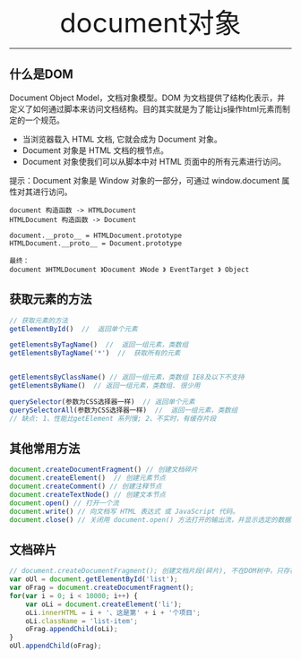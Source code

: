 <div align='center' ><font size='70'>document对象</font></div>

----

## 什么是DOM

Document Object Model，文档对象模型。DOM 为文档提供了结构化表示，并定义了如何通过脚本来访问文档结构。目的其实就是为了能让js操作html元素而制定的一个规范。

* 当浏览器载入 HTML 文档, 它就会成为 Document 对象。
* Document 对象是 HTML 文档的根节点。
* Document 对象使我们可以从脚本中对 HTML 页面中的所有元素进行访问。

提示：Document 对象是 Window 对象的一部分，可通过 window.document 属性对其进行访问。

```
document 构造函数 -> HTMLDocument
HTMLDocument 构造函数 -> Document

document.__proto__ = HTMLDocument.prototype
HTMLDocument.__proto__ = Document.prototype

最终：
document 》HTMLDocument 》Document 》Node 》 EventTarget 》 Object
```
## 获取元素的方法

```javascript
// 获取元素的方法
getElementById()  //  返回单个元素

getElementsByTagName()  //  返回一组元素，类数组
getElementsByTagName('*')  //  获取所有的元素


getElementsByClassName() // 返回一组元素，类数组 IE8及以下不支持
getElementsByName()  // 返回一组元素，类数组. 很少用

querySelector(参数为CSS选择器一样)  // 返回单个元素
querySelectorAll(参数为CSS选择器一样)  //  返回一组元素，类数组 
// 缺点: 1、性能比getElement 系列慢; 2、不实时，有缓存片段
```
## 其他常用方法

```javascript
document.createDocumentFragment() // 创建文档碎片
document.createElement()  // 创建元素节点
document.createComment() // 创建注释节点
document.createTextNode() // 创建文本节点
document.open() // 打开一个流
document.write() // 向文档写 HTML 表达式 或 JavaScript 代码。
document.close() // 关闭用 document.open() 方法打开的输出流，并显示选定的数据。
```
## 文档碎片

```javascript
// document.createDocumentFragment(); 创建文档片段(碎片), 不在DOM树中，只存在内存中
var oUl = document.getElementById('list');
var oFrag = document.createDocumentFragment();
for(var i = 0; i < 10000; i++) {
    var oLi = document.createElement('li');
    oLi.innerHTML = i + '、这是第' + i + '个项目';
    oLi.className = 'list-item';
    oFrag.appendChild(oLi);
}
oUl.appendChild(oFrag);
```







